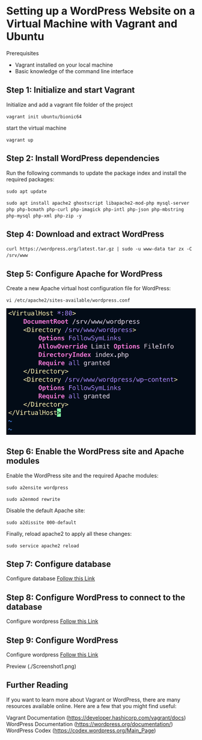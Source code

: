 # Setting up a WordPress Website on a Virtual Machine with Vagrant and Ubuntu

Prerequisites

- Vagrant installed on your local machine
- Basic knowledge of the command line interface

## Step 1: Initialize and start Vagrant

Initialize and add a vagrant file folder of the project

`vagrant init ubuntu/bionic64`

start the virtual machine

`vagrant up`

## Step 2: Install WordPress dependencies

Run the following commands to update the package index and install the required packages:

`sudo apt update`

`sudo apt install apache2 ghostscript libapache2-mod-php mysql-server php php-bcmath php-curl php-imagick php-intl php-json php-mbstring php-mysql php-xml php-zip -y`

## Step 4: Download and extract WordPress

`curl https://wordpress.org/latest.tar.gz | sudo -u www-data tar zx -C /srv/www`

## Step 5: Configure Apache for WordPress

Create a new Apache virtual host configuration file for WordPress:

`vi /etc/apache2/sites-available/wordpress.conf`

![Paste the following content into the file:](./Screenshot1.png)

## Step 6: Enable the WordPress site and Apache modules

Enable the WordPress site and the required Apache modules:

`sudo a2ensite wordpress`

`sudo a2enmod rewrite`

Disable the default Apache site:

`sudo a2dissite 000-default`

Finally, reload apache2 to apply all these changes:

`sudo service apache2 reload`

## Step 7: Configure database

Configure database [Follow this Link](https://ubuntu.com/tutorials/install-and-configure-wordpress#5-configure-database)

## Step 8: Configure WordPress to connect to the database

Configure wordpress [Follow this Link](https://ubuntu.com/tutorials/install-and-configure-wordpress#6-configure-wordpress-to-connect-to-the-database)

## Step 9: Configure WordPress

Configure wordpress [Follow this Link](https://ubuntu.com/tutorials/install-and-configure-wordpress#6-configure-wordpress-to-connect-to-the-database)

Preview (./Screenshot1.png)

## Further Reading

If you want to learn more about Vagrant or WordPress, there are many resources available online. Here are a few that you might find useful:

Vagrant Documentation (https://developer.hashicorp.com/vagrant/docs)
WordPress Documentation (https://wordpress.org/documentation/)
WordPress Codex (https://codex.wordpress.org/Main_Page)
